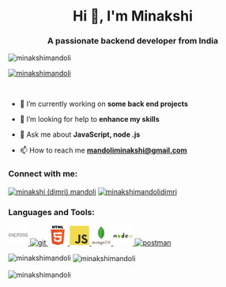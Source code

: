 <h1 align="center">Hi 👋, I'm Minakshi</h1>
<h3 align="center">A passionate backend developer from India</h3>

<p align="left"> <img src="https://komarev.com/ghpvc/?username=minakshimandoli&label=Profile%20views&color=0e75b6&style=flat" alt="minakshimandoli" /> </p>

<p align="left"> <a href="https://github.com/ryo-ma/github-profile-trophy"><img src="https://github-profile-trophy.vercel.app/?username=minakshimandoli" alt="minakshimandoli" /></a> </p>

<p align="left"> <a href="https://twitter.com/" target="blank"><img src="https://img.shields.io/twitter/follow/?logo=twitter&style=for-the-badge" alt="" /></a> </p>

- 🔭 I’m currently working on **some back end projects**

- 🤝 I’m looking for help to **enhance my skills**

- 💬 Ask me about **JavaScript, node .js**

- 📫 How to reach me **mandoliminakshi@gmail.com**

<h3 align="left">Connect with me:</h3>
<p align="left">
<a href="https://linkedin.com/in/minakshi (dimri) mandoli" target="blank"><img align="center" src="https://raw.githubusercontent.com/rahuldkjain/github-profile-readme-generator/master/src/images/icons/Social/linked-in-alt.svg" alt="minakshi (dimri) mandoli" height="30" width="40" /></a>
<a href="https://www.leetcode.com/minakshimandolidimri" target="blank"><img align="center" src="https://raw.githubusercontent.com/rahuldkjain/github-profile-readme-generator/master/src/images/icons/Social/leet-code.svg" alt="minakshimandolidimri" height="30" width="40" /></a>
</p>

<h3 align="left">Languages and Tools:</h3>
<p align="left"> <a href="https://expressjs.com" target="_blank" rel="noreferrer"> <img src="https://raw.githubusercontent.com/devicons/devicon/master/icons/express/express-original-wordmark.svg" alt="express" width="40" height="40"/> </a> <a href="https://git-scm.com/" target="_blank" rel="noreferrer"> <img src="https://www.vectorlogo.zone/logos/git-scm/git-scm-icon.svg" alt="git" width="40" height="40"/> </a> <a href="https://www.w3.org/html/" target="_blank" rel="noreferrer"> <img src="https://raw.githubusercontent.com/devicons/devicon/master/icons/html5/html5-original-wordmark.svg" alt="html5" width="40" height="40"/> </a> <a href="https://developer.mozilla.org/en-US/docs/Web/JavaScript" target="_blank" rel="noreferrer"> <img src="https://raw.githubusercontent.com/devicons/devicon/master/icons/javascript/javascript-original.svg" alt="javascript" width="40" height="40"/> </a> <a href="https://www.mongodb.com/" target="_blank" rel="noreferrer"> <img src="https://raw.githubusercontent.com/devicons/devicon/master/icons/mongodb/mongodb-original-wordmark.svg" alt="mongodb" width="40" height="40"/> </a> <a href="https://nodejs.org" target="_blank" rel="noreferrer"> <img src="https://raw.githubusercontent.com/devicons/devicon/master/icons/nodejs/nodejs-original-wordmark.svg" alt="nodejs" width="40" height="40"/> </a> <a href="https://postman.com" target="_blank" rel="noreferrer"> <img src="https://www.vectorlogo.zone/logos/getpostman/getpostman-icon.svg" alt="postman" width="40" height="40"/> </a> </p>

<p><img align="left" src="https://github-readme-stats.vercel.app/api/top-langs?username=minakshimandoli&show_icons=true&locale=en&layout=compact" alt="minakshimandoli" /></p>

<p>&nbsp;<img align="center" src="https://github-readme-stats.vercel.app/api?username=minakshimandoli&show_icons=true&locale=en" alt="minakshimandoli" /></p>

<p><img align="center" src="https://github-readme-streak-stats.herokuapp.com/?user=minakshimandoli&" alt="minakshimandoli" /></p>

